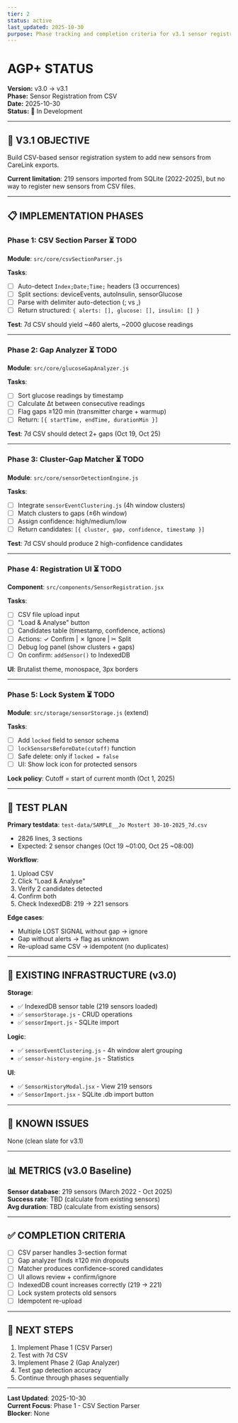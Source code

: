 ```yaml
---
tier: 2
status: active
last_updated: 2025-10-30
purpose: Phase tracking and completion criteria for v3.1 sensor registration
---
```


# AGP+ STATUS

**Version:** v3.0 → v3.1  
**Phase:** Sensor Registration from CSV  
**Date:** 2025-10-30  
**Status:** 🔨 In Development

---

## 🎯 V3.1 OBJECTIVE

Build CSV-based sensor registration system to add new sensors from CareLink exports.

**Current limitation**: 219 sensors imported from SQLite (2022-2025), but no way to register new sensors from CSV files.

---

## 📋 IMPLEMENTATION PHASES

### Phase 1: CSV Section Parser ⏳ TODO
**Module**: `src/core/csvSectionParser.js`

**Tasks**:
- [ ] Auto-detect `Index;Date;Time;` headers (3 occurrences)
- [ ] Split sections: deviceEvents, autoInsulin, sensorGlucose
- [ ] Parse with delimiter auto-detection (; vs ,)
- [ ] Return structured: `{ alerts: [], glucose: [], insulin: [] }`

**Test**: 7d CSV should yield ~460 alerts, ~2000 glucose readings

---

### Phase 2: Gap Analyzer ⏳ TODO
**Module**: `src/core/glucoseGapAnalyzer.js`

**Tasks**:
- [ ] Sort glucose readings by timestamp
- [ ] Calculate Δt between consecutive readings
- [ ] Flag gaps ≥120 min (transmitter charge + warmup)
- [ ] Return: `[{ startTime, endTime, durationMin }]`

**Test**: 7d CSV should detect 2+ gaps (Oct 19, Oct 25)

---

### Phase 3: Cluster-Gap Matcher ⏳ TODO
**Module**: `src/core/sensorDetectionEngine.js`

**Tasks**:
- [ ] Integrate `sensorEventClustering.js` (4h window clusters)
- [ ] Match clusters to gaps (±6h window)
- [ ] Assign confidence: high/medium/low
- [ ] Return candidates: `[{ cluster, gap, confidence, timestamp }]`

**Test**: 7d CSV should produce 2 high-confidence candidates

---

### Phase 4: Registration UI ⏳ TODO
**Component**: `src/components/SensorRegistration.jsx`

**Tasks**:
- [ ] CSV file upload input
- [ ] "Load & Analyse" button
- [ ] Candidates table (timestamp, confidence, actions)
- [ ] Actions: ✓ Confirm | ✗ Ignore | ✂ Split
- [ ] Debug log panel (show clusters + gaps)
- [ ] On confirm: `addSensor()` to IndexedDB

**UI**: Brutalist theme, monospace, 3px borders

---

### Phase 5: Lock System ⏳ TODO
**Module**: `src/storage/sensorStorage.js` (extend)

**Tasks**:
- [ ] Add `locked` field to sensor schema
- [ ] `lockSensorsBeforeDate(cutoff)` function
- [ ] Safe delete: only if `locked = false`
- [ ] UI: Show lock icon for protected sensors

**Lock policy**: Cutoff = start of current month (Oct 1, 2025)

---

## 🧪 TEST PLAN

**Primary testdata**: `test-data/SAMPLE__Jo Mostert 30-10-2025_7d.csv`
- 2826 lines, 3 sections
- Expected: 2 sensor changes (Oct 19 ~01:00, Oct 25 ~08:00)

**Workflow**:
1. Upload CSV
2. Click "Load & Analyse"
3. Verify 2 candidates detected
4. Confirm both
5. Check IndexedDB: 219 → 221 sensors

**Edge cases**:
- Multiple LOST SIGNAL without gap → ignore
- Gap without alerts → flag as unknown
- Re-upload same CSV → idempotent (no duplicates)

---

## 🔧 EXISTING INFRASTRUCTURE (v3.0)

**Storage**:
- ✅ IndexedDB sensor table (219 sensors loaded)
- ✅ `sensorStorage.js` - CRUD operations
- ✅ `sensorImport.js` - SQLite import

**Logic**:
- ✅ `sensorEventClustering.js` - 4h window alert grouping
- ✅ `sensor-history-engine.js` - Statistics

**UI**:
- ✅ `SensorHistoryModal.jsx` - View 219 sensors
- ✅ `SensorImport.jsx` - SQLite .db import button

---

## 🐛 KNOWN ISSUES

None (clean slate for v3.1)

---

## 📊 METRICS (v3.0 Baseline)

**Sensor database**: 219 sensors (March 2022 - Oct 2025)  
**Success rate**: TBD (calculate from existing sensors)  
**Avg duration**: TBD (calculate from existing sensors)

---

## ✅ COMPLETION CRITERIA

- [ ] CSV parser handles 3-section format
- [ ] Gap analyzer finds ≥120 min dropouts
- [ ] Matcher produces confidence-scored candidates
- [ ] UI allows review + confirm/ignore
- [ ] IndexedDB count increases correctly (219 → 221)
- [ ] Lock system protects old sensors
- [ ] Idempotent re-upload

---

## 🔄 NEXT STEPS

1. Implement Phase 1 (CSV Parser)
2. Test with 7d CSV
3. Implement Phase 2 (Gap Analyzer)
4. Test gap detection accuracy
5. Continue through phases sequentially

---

**Last Updated**: 2025-10-30  
**Current Focus**: Phase 1 - CSV Section Parser  
**Blocker**: None
